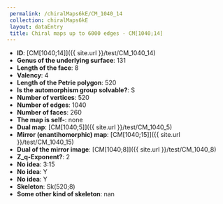 ```yaml
--- 
 permalink: /chiralMaps6kE/CM_1040_14 
 collection: chiralMaps6kE
 layout: dataEntry
 title: Chiral maps up to 6000 edges - CM[1040;14]
---
```


- **ID**: [CM[1040;14]]({{ site.url }}/test/CM_1040_14)
- **Genus of the underlying surface**: 131
- **Length of the face**: 8
- **Valency**: 4
- **Length of the Petrie polygon**: 520
- **Is the automorphism group solvable?**: S
- **Number of vertices**: 520
- **Number of edges**: 1040
- **Number of faces**: 260
- **The map is self-**: none
- **Dual map**: [CM[1040;5]]({{ site.url }}/test/CM_1040_5)
- **Mirror (enantihomorphic) map**: [CM[1040;15]]({{ site.url }}/test/CM_1040_15)
- **Dual of the mirror image**: [CM[1040;8]]({{ site.url }}/test/CM_1040_8)
- **Z_q-Exponent?**: 2
- **No idea**:  3:15
- **No idea**: Y
- **No idea**: Y
- **Skeleton**: Sk(520;8)
- **Some other kind of skeleton**: nan
